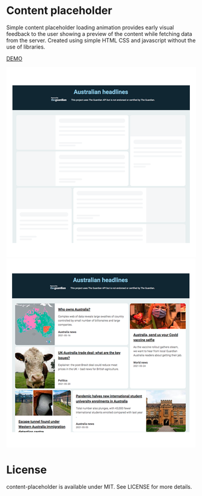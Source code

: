 # Content placeholder
Simple content placeholder loading animation provides early visual feedback to the user showing a preview of the content while fetching data from the server. Created using simple HTML CSS and javascript without the use of libraries.

<a href="https://rosgas.github.io/50components-25days/content-placeholder%20/pj-24.html">DEMO</a>

<img src="preview-2.png" alt="Timeline Preview" /> 
<img src="preview-1.png" alt="Timeline Preview" />

# License
content-placeholder is available under MIT. See LICENSE for more details.
